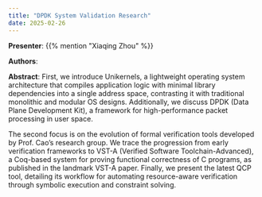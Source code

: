 ```yaml
---
title: "DPDK System Validation Research"
date: 2025-02-26
---
```



**Presenter**: {{% mention "Xiaqing Zhou" %}}

**Authors**:

**Abstract**: First, we introduce Unikernels, a lightweight operating system architecture that compiles application logic with minimal library dependencies into a single address space, contrasting it with traditional monolithic and modular OS designs.  Additionally, we discuss DPDK (Data Plane Development Kit), a framework for high-performance packet processing in user space.

The second focus is on the evolution of formal verification tools developed by Prof. Cao’s research group. We trace the progression from early verification frameworks to VST-A (Verified Software Toolchain-Advanced), a Coq-based system for proving functional correctness of C programs, as published in the landmark VST-A paper. Finally, we present the latest QCP tool, detailing its workflow for automating resource-aware verification through symbolic execution and constraint solving. 
